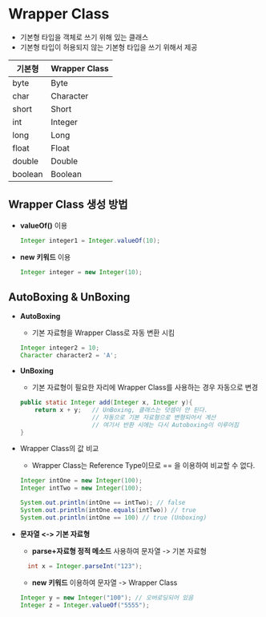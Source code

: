 # Wrapper Class
* 기본형 타입을 객체로 쓰기 위해 있는 클래스
* 기본형 타입이 허용되지 않는 기본형 타입을 쓰기 위해서 제공

| 기본형 | Wrapper Class |
|-------|---------------|
| byte | Byte |
| char | Character |
| short | Short |
| int | Integer |
| long | Long |
| float | Float |
| double | Double |
| boolean | Boolean |


## Wrapper Class 생성 방법
* **valueOf()** 이용
    ```java 
    Integer integer1 = Integer.valueOf(10);
    ```
* **new 키워드** 이용
    ```java
    Integer integer = new Integer(10);
    ```

## AutoBoxing & UnBoxing
* **AutoBoxing**
    * 기본 자료형을 Wrapper Class로 자동 변환 시킴
    ```java
    Integer integer2 = 10;
    Character character2 = 'A';
    ```

* **UnBoxing**
    * 기본 자료형이 필요한 자리에 Wrapper Class를 사용하는 경우 자동으로 변경
    ```java
    public static Integer add(Integer x, Integer y){
        return x + y;   // UnBoxing, 클래스는 덧셈이 안 된다.
                        // 자동으로 기본 자료형으로 변형되어서 계산
                        // 여기서 반환 시에는 다시 Autoboxing이 이루어짐
    }
    ```

* Wrapper Class의 값 비교
    * Wrapper Class는 Reference Type이므로 == 을 이용하여 비교할 수 없다.
    ```java
    Integer intOne = new Integer(100);
    Integer intTwo = new Integer(100);
    
    System.out.println(intOne == intTwo); // false
    System.out.println(intOne.equals(intTwo)) // true
    System.out.println(intOne == 100) // true (Unboxing)    
    ```

* **문자열 <-> 기본 자료형**
    * **parse+자료형 정적 메소드** 사용하여 문자열 -> 기본 자료형
    ```java
      int x = Integer.parseInt("123");
    ```
    * **new 키워드** 이용하여 문자열 -> Wrapper Class
    ```java
    Integer y = new Integer("100"); // 오버로딩되어 있음
    Integer z = Integer.valueOf("5555");
    ```


